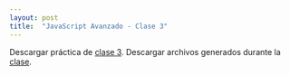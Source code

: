 ```yaml
---
layout: post
title:  "JavaScript Avanzado - Clase 3"
---
```


Descargar práctica de [clase 3][clase-3].
Descargar archivos generados durante la [clase].

[clase-3]: /assets/preclase3-jsa.zip
[clase]: /assets/clase3-jsa.zip
